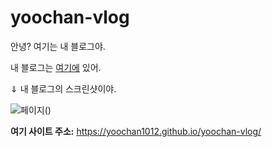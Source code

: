 # yoochan-vlog

안녕? 여기는 내 블로그야.

내 블로그는 <a href="Home_최유찬.html">여기에</a> 있어.

⇓ 내 블로그의 스크린샷이야.

![페이지()](https://user-images.githubusercontent.com/82464095/115533962-3de23980-a2d2-11eb-86fe-495d86608413.JPG)


<b>여기 사이트 주소:</b> <a href="https://yoochan1012.github.io/yoochan-vlog/">https://yoochan1012.github.io/yoochan-vlog/</a>
